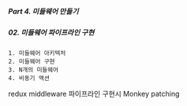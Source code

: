 ##### Part 4. 미들웨어 만들기

##### 02. 미들웨어 파이프라인 구현

```
1. 미들웨어 아키텍처
2. 미들웨어 구현
3. N개의 미들웨어
4. 비동기 액션
```

redux middleware 파이프라인 구현시 Monkey patching
